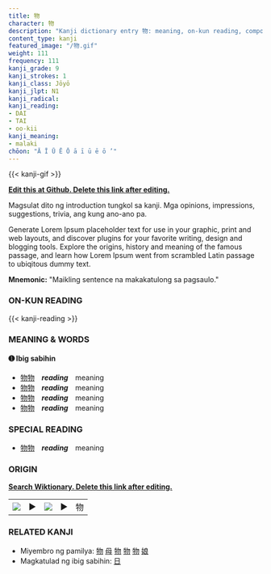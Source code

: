 ```yaml
---
title: 物
character: 物
description: "Kanji dictionary entry 物: meaning, on-kun reading, compounds, origin, related kanji"
content_type: kanji
featured_image: "/物.gif"
weight: 111
frequency: 111
kanji_grade: 9
kanji_strokes: 1
kanji_class: Jōyō
kanji_jlpt: N1
kanji_radical: 
kanji_reading: 
- DAI
- TAI
- oo-kii
kanji_meaning:
- malaki
chōon: "Ā Ī Ū Ē Ō ā ī ū ē ō ’"
---
```

[//]: # (Don't edit the line below. Kanji animated GIF code is automatically generated.)
{{< kanji-gif >}}

[//]: # (Edit below this line.)

**[Edit this at Github. Delete this link after editing.](https://github.com/tim0g/tim/tree/main/content/kanji/物/index.md)**

Magsulat dito ng introduction tungkol sa kanji. Mga opinions, impressions, suggestions, trivia, ang kung ano-ano pa.

Generate Lorem Ipsum placeholder text for use in your graphic, print and web layouts, and discover plugins for your favorite writing, design and blogging tools. Explore the origins, history and meaning of the famous passage, and learn how Lorem Ipsum went from scrambled Latin passage to ubiqitous dummy text.
 
**Mnemonic:** "Maikling sentence na makakatulong sa pagsaulo."

### ON-KUN READING

[//]: # (Don't edit the line below. ON-KUN READING code is automatically generated.)
{{< kanji-reading >}}

### MEANING & WORDS

#### ➊ **Ibig sabihin**
  - [物](../物)[物](../物)　***reading***　meaning
  - [物](../物)[物](../物)　***reading***　meaning
  - [物](../物)[物](../物)　***reading***　meaning
  - [物](../物)[物](../物)　***reading***　meaning

### SPECIAL READING
  - [物](../物)[物](../物)　***reading***　meaning

### ORIGIN

**[Search Wiktionary. Delete this link after editing.](https://wiktionary.org/wiki/物)**
<table class="kanji-table"><tr><td>
<img src="60px-物-bronze.svg.png">
</td><td>▶</td><td>
<img src="60px-物-oracle.svg.png">
</td><td>▶</td>
<td class="kanji-origin">物</td>
</tr></table>

### RELATED KANJI
- Miyembro ng pamilya: [物](../物) [母](../母) [物](../物) [物](../物) [物](../物) [娘](../娘)
- Magkatulad ng ibig sabihin: [日](../日)
